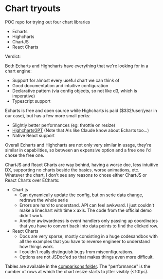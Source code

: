 # Chart tryouts

POC repo for trying out four chart libraries

- Echarts
- Highcharts
- ChartJS
- React Charts

Verdict:

Both Echarts and Highcharts have everything that we're looking for in a chart engine:

- Support for almost every useful chart we can think of
- Good documentation and intuitive configuration
- Declarative pattern (via config objects, so not like d3, which is imperative)
- Typescript support

Echarts is free and open source while Highcharts is paid ($332/user/year in our case), but has a few more small perks:

- Slightly better performances (eg: throttle on resize)
- [HighchartsGPT](https://www.highcharts.com/chat/gpt/) (Note that AIs like Claude know about Echarts too...)
- Native React support

Overall Echarts and Highcharts are not only very similar in usage, they're similar in capabilities, so between an expensive option and a free one I'd chose the free one.

ChartJS and React Charts are way behind, having a worse doc, less intuitive DX, supporting no charts beside the basics, worse animations, etc. Whatever the chart, I don't see any reasons to chose either ChartJS or React Charts over ECharts:

- Chart.js
  - Can dynamically update the config, but on serie data change, redraws the whole serie
  - Errors are hard to understand. API can feel awkward. I just couldn't make a linechart with time x axis. The code from the official demo didn't work.
  - Another awkwardness is event handlers only passing up coordinates that you have to convert back into data points to find the clicked row.
- React Charts
  - Docs are very sparse, mostly consisting in a huge codesandbox with all the examples that you have to reverse engineer to understand how things work.
  - I couldn't really distinguish bugs from misconfigurations.
  - Options are not JSDoc'ed so that makes things even more difficult.

Tables are available in the [comparisons folder](./comparisons/). The "performance" is the number of rows at which the chart resize starts to jitter visibly (<10fps).
